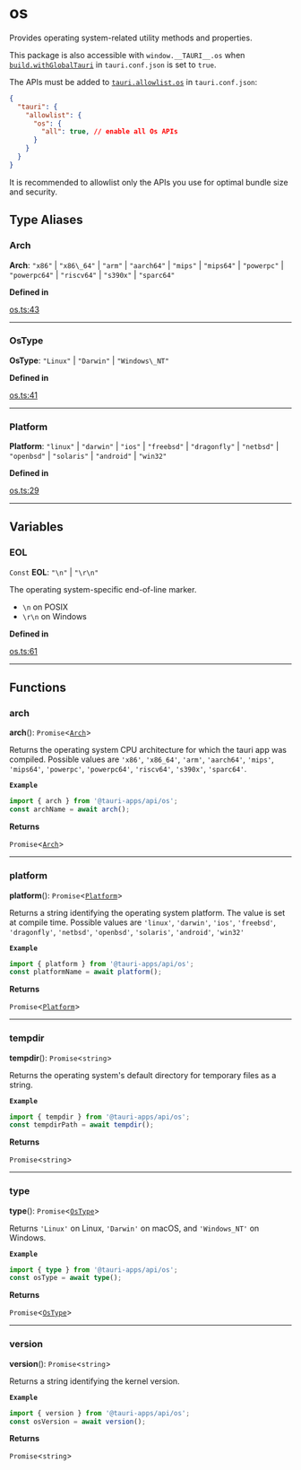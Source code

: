 # os

Provides operating system-related utility methods and properties.

This package is also accessible with `window.__TAURI__.os` when [`build.withGlobalTauri`](https://tauri.app/v1/api/config/#buildconfig.withglobaltauri) in `tauri.conf.json` is set to `true`.

The APIs must be added to [`tauri.allowlist.os`](https://tauri.app/v1/api/config/#allowlistconfig.os) in `tauri.conf.json`:
```json
{
  "tauri": {
    "allowlist": {
      "os": {
        "all": true, // enable all Os APIs
      }
    }
  }
}
```
It is recommended to allowlist only the APIs you use for optimal bundle size and security.

## Type Aliases

### Arch

 **Arch**: `"x86"` \| `"x86\_64"` \| `"arm"` \| `"aarch64"` \| `"mips"` \| `"mips64"` \| `"powerpc"` \| `"powerpc64"` \| `"riscv64"` \| `"s390x"` \| `"sparc64"`

**Defined in** 

[os.ts:43](https://github.com/tauri-apps/tauri/blob/679abc6a/tooling/api/src/os.ts#L43)

---

### OsType

 **OsType**: `"Linux"` \| `"Darwin"` \| `"Windows\_NT"`

**Defined in** 

[os.ts:41](https://github.com/tauri-apps/tauri/blob/679abc6a/tooling/api/src/os.ts#L41)

---

### Platform

 **Platform**: `"linux"` \| `"darwin"` \| `"ios"` \| `"freebsd"` \| `"dragonfly"` \| `"netbsd"` \| `"openbsd"` \| `"solaris"` \| `"android"` \| `"win32"`

**Defined in** 

[os.ts:29](https://github.com/tauri-apps/tauri/blob/679abc6a/tooling/api/src/os.ts#L29)

---

## Variables

### EOL

`Const` **EOL**: `"\n"` \| `"\r\n"`

The operating system-specific end-of-line marker.
- `\n` on POSIX
- `\r\n` on Windows

**Defined in** 

[os.ts:61](https://github.com/tauri-apps/tauri/blob/679abc6a/tooling/api/src/os.ts#L61)

---

## Functions

### arch

**arch**(): `Promise`<[`Arch`](os.md#arch)\>

Returns the operating system CPU architecture for which the tauri app was compiled.
Possible values are `'x86'`, `'x86_64'`, `'arm'`, `'aarch64'`, `'mips'`, `'mips64'`, `'powerpc'`, `'powerpc64'`, `'riscv64'`, `'s390x'`, `'sparc64'`.

**`Example`**

```typescript
import { arch } from '@tauri-apps/api/os';
const archName = await arch();
```

**Returns**

`Promise`<[`Arch`](os.md#arch)\>

---

### platform

**platform**(): `Promise`<[`Platform`](os.md#platform)\>

Returns a string identifying the operating system platform.
The value is set at compile time. Possible values are `'linux'`, `'darwin'`, `'ios'`, `'freebsd'`, `'dragonfly'`, `'netbsd'`, `'openbsd'`, `'solaris'`, `'android'`, `'win32'`

**`Example`**

```typescript
import { platform } from '@tauri-apps/api/os';
const platformName = await platform();
```

**Returns**

`Promise`<[`Platform`](os.md#platform)\>

---

### tempdir

**tempdir**(): `Promise`<`string`\>

Returns the operating system's default directory for temporary files as a string.

**`Example`**

```typescript
import { tempdir } from '@tauri-apps/api/os';
const tempdirPath = await tempdir();
```

**Returns**

`Promise`<`string`\>

---

### type

**type**(): `Promise`<[`OsType`](os.md#ostype)\>

Returns `'Linux'` on Linux, `'Darwin'` on macOS, and `'Windows_NT'` on Windows.

**`Example`**

```typescript
import { type } from '@tauri-apps/api/os';
const osType = await type();
```

**Returns**

`Promise`<[`OsType`](os.md#ostype)\>

---

### version

**version**(): `Promise`<`string`\>

Returns a string identifying the kernel version.

**`Example`**

```typescript
import { version } from '@tauri-apps/api/os';
const osVersion = await version();
```

**Returns**

`Promise`<`string`\>
